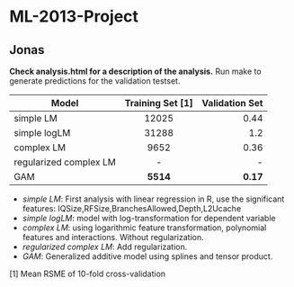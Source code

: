 ML-2013-Project
===============

Jonas
---
**Check analysis.html for a description of the analysis.**
Run make to generate predictions for the validation testset.

| Model        | Training Set [1]   | Validation Set  |
| -------------     |:-------------:| -----:|
| simple LM                 | 12025 | 0.44  |
| simple logLM              | 31288 | 1.2   |
| complex LM                | 9652  | 0.36  |
| regularized complex LM    |   -    |   -    |
| GAM                       |   **5514**    |   **0.17**   |

-   *simple LM*: First analysis with linear regression in R, use the significant features: IQSize,RFSize,BranchesAllowed,Depth,L2Ucache
-   *simple logLM*: model with log-transformation for dependent variable
-   *complex LM*: using logarithmic feature transformation, polynomial features and interactions. Without regularization.
-   *regularized complex LM*: Add regularization.
-   *GAM*: Generalized additive model using splines and tensor product.

[1] Mean RSME of 10-fold cross-validation
